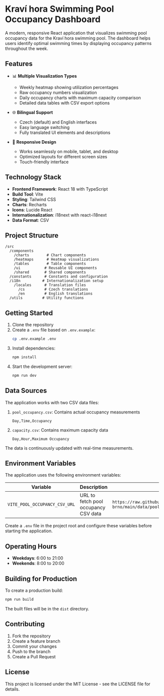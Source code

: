 # Kraví hora Swimming Pool Occupancy Dashboard

A modern, responsive React application that visualizes swimming pool occupancy data for the Kraví hora swimming pool. The dashboard helps users identify optimal swimming times by displaying occupancy patterns throughout the week.

## Features

- 📊 **Multiple Visualization Types**
  - Weekly heatmap showing utilization percentages
  - Raw occupancy numbers visualization
  - Daily occupancy charts with maximum capacity comparison
  - Detailed data tables with CSV export options

- 🌐 **Bilingual Support**
  - Czech (default) and English interfaces
  - Easy language switching
  - Fully translated UI elements and descriptions

- 📱 **Responsive Design**
  - Works seamlessly on mobile, tablet, and desktop
  - Optimized layouts for different screen sizes
  - Touch-friendly interface

## Technology Stack

- **Frontend Framework**: React 18 with TypeScript
- **Build Tool**: Vite
- **Styling**: Tailwind CSS
- **Charts**: Recharts
- **Icons**: Lucide React
- **Internationalization**: i18next with react-i18next
- **Data Format**: CSV

## Project Structure

```
/src
  /components
    /charts        # Chart components
    /heatmaps      # Heatmap visualizations
    /tables        # Table components
    /ui           # Reusable UI components
    /shared       # Shared components
  /constants      # Constants and configuration
  /i18n          # Internationalization setup
    /locales      # Translation files
      /cs         # Czech translations
      /en         # English translations
  /utils         # Utility functions
```

## Getting Started

1. Clone the repository
2. Create a `.env` file based on `.env.example`:
   ```bash
   cp .env.example .env
   ```
2. Install dependencies:
   ```bash
   npm install
   ```
3. Start the development server:
   ```bash
   npm run dev
   ```

## Data Sources

The application works with two CSV data files:

1. `pool_occupancy.csv`: Contains actual occupancy measurements
   ```
   Day,Time,Occupancy
   ```

2. `capacity.csv`: Contains maximum capacity data
   ```
   Day,Hour,Maximum Occupancy
   ```

The data is continuously updated with real-time measurements.

## Environment Variables

The application uses the following environment variables:

| Variable | Description | Example |
|----------|-------------|---------|
| `VITE_POOL_OCCUPANCY_CSV_URL` | URL to fetch pool occupancy CSV data | `https://raw.githubusercontent.com/VitekBrno/kravihora-brno/main/data/pool_occupancy.csv` |

Create a `.env` file in the project root and configure these variables before starting the application.

## Operating Hours

- **Weekdays**: 6:00 to 21:00
- **Weekends**: 8:00 to 20:00

## Building for Production

To create a production build:

```bash
npm run build
```

The built files will be in the `dist` directory.

## Contributing

1. Fork the repository
2. Create a feature branch
3. Commit your changes
4. Push to the branch
5. Create a Pull Request

## License

This project is licensed under the MIT License - see the LICENSE file for details.